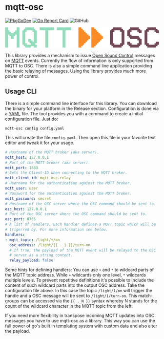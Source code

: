 # mqtt-osc

[![PkgGoDev](https://pkg.go.dev/badge/72nd/mqtt-osc)](https://pkg.go.dev/72nd/mqtt-osc) [![Go Report Card](https://goreportcard.com/badge/github.com/72nd/mqtt-osc)](https://goreportcard.com/report/github.com/72nd/mqtt-osc) ![GitHub](https://img.shields.io/github/license/72nd/mqtt-osc)

<p align="center">
  <img width="512" src="misc/logo.png">
</p>

This library provides a mechanism to issue [Open Sound Control](https://en.wikipedia.org/wiki/Open_Sound_Control) messages on [MQTT](https://mqtt.org/) events. Currently the flow of information is only supported from MQTT to OSC. There is also a simple command line application providing the basic relaying of messages. Using the library provides much more power of control.

## Usage CLI

There is a simple command line interface for this library. You can download the binary for your platform in the Release section. Configuration is done via a [YAML](https://en.wikipedia.org/wiki/YAML) file. The tool provides you with a command to create a initial configuration file. Just do:

```shell script
mqtt-osc config config.yaml
``` 

This will create the file `config.yaml`. Then open this file in your favorite text editor and tweak it for your usage.

```yaml
# Hostname of the MQTT broker (aka server).
mqtt_host: 127.0.0.1
# Port of the MQTT broker (aka server).
mqtt_port: 1883
# Sets the Client-ID when connecting to the MQTT broker.
mqtt_client_id: mqtt-osc-relay
# Username for the authentication against the MQTT broker.
mqtt_user: user
# Password for the authentication against the MQTT broker.
mqtt_password: secret
# Hostname of the OSC server where the OSC command should be sent to.
osc_host: 127.0.0.1
# Port of the OSC server where the OSC command should be sent to.
osc_port: 8765
# A list of handlers. Each handler defines a MQTT topic which will be
# trigerred by. For more information see below.
handlers:
- mqtt_topic: /light/+/on
  osc_address: /light/{{ ._1 }}/turn-on
  # If true, the payload of the MQTT event will be relayed to the OSC
  # server as a string content.
  relay_payload: false
```

Some hints for defining handlers: You can use `+` and `*` to wildcard parts of the MQTT topic address. While `+` wildcards only one level, `*` wildcards multiple levels. To prevent repetitive definitions it's possible to include the content of such wildcard parts into the output OSC address. Take the configuration file above. In this case the topic `/light/1/on` will trigger the handle and a OSC message will be sent to `/light/1/turn-on`. This match-groups can be accessed via the `{{ ._N }}` syntax whereby N stands for the count of the wildcard character in the MQTT topic from the left.

If you need more flexibility in transpose incoming MQTT updates into OSC messages you have to use mqtt-osc as a library. This way you can use the full power of go's built in [templating system](https://golang.org/pkg/text/template/) with custom data and also alter the payload.
